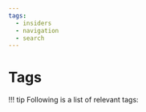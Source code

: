 ```yaml
---
tags:
  - insiders
  - navigation
  - search
---
```


# Tags

!!! tip
    Following is a list of relevant tags:




